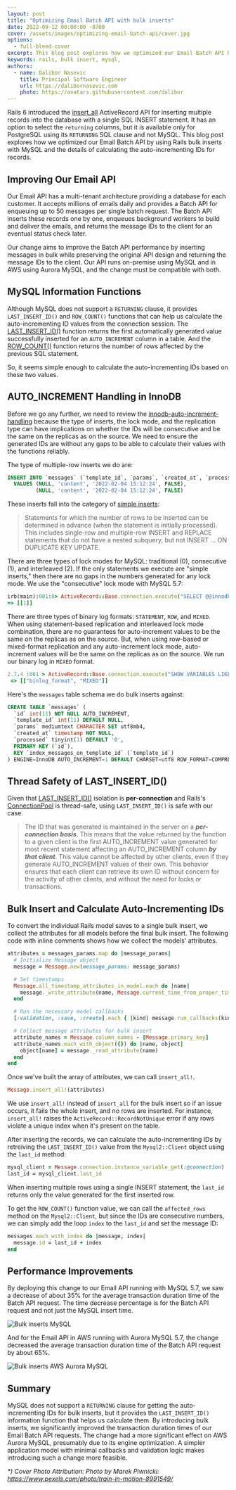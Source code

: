 ```yaml
---
layout: post
title: "Optimizing Email Batch API with bulk inserts"
date: 2022-09-12 00:00:00 -0700
cover: /assets/images/optimizing-email-batch-api/cover.jpg
options:
  - full-bleed-cover
excerpt: This blog post explores how we optimized our Email Batch API by using Rails bulk inserts with MySQL and how to calculate the auto-incrementing IDs for records, given MySQL does not support a RETURNING clause.
keywords: rails, bulk insert, mysql,
authors:
  - name: Dalibor Nasevic
    title: Principal Software Engineer
    url: https://dalibornasevic.com
    photo: https://avatars.githubusercontent.com/dalibor
---
```


Rails 6 introduced the [insert_all](https://api.rubyonrails.org/classes/ActiveRecord/Persistence/ClassMethods.html#method-i-insert_all) ActiveRecord API for inserting multiple records into the database with a single SQL INSERT statement. It has an option to select the `returning` columns, but it is available only for PostgreSQL using its `RETURNING` SQL clause and not MySQL. This blog post explores how we optimized our Email Batch API by using Rails bulk inserts with MySQL and the details of calculating the auto-incrementing IDs for records.

## Improving Our Email API

Our Email API has a multi-tenant architecture providing a database for each customer. It accepts millions of emails daily and provides a Batch API for enqueuing up to 50 messages per single batch request. The Batch API inserts these records one by one, enqueues background workers to build and deliver the emails, and returns the message IDs to the client for an eventual status check later.

Our change aims to improve the Batch API performance by inserting messages in bulk while preserving the original API design and returning the message IDs to the client. Our API runs on-premise using MySQL and in AWS using Aurora MySQL, and the change must be compatible with both.

## MySQL Information Functions

Although MySQL does not support a `RETURNING` clause, it provides `LAST_INSERT_ID()` and `ROW_COUNT()` functions that can help us calculate the auto-incrementing ID values from the connection session. The [LAST_INSERT_ID()](https://dev.mysql.com/doc/refman/5.6/en/information-functions.html#function_last-insert-id) function returns the first automatically generated value successfully inserted for an `AUTO_INCREMENT` column in a table. And the [ROW_COUNT()](https://dev.mysql.com/doc/refman/5.6/en/information-functions.html#function_row-count) function returns the number of rows affected by the previous SQL statement.

So, it seems simple enough to calculate the auto-incrementing IDs based on these two values.

## AUTO_INCREMENT Handling in InnoDB

Before we go any further, we need to review the [innodb-auto-increment-handling](https://dev.mysql.com/doc/refman/8.0/en/innodb-auto-increment-handling.html) because the type of inserts, the lock mode, and the replication type can have implications on whether the IDs will be consecutive and be the same on the replicas as on the source. We need to ensure the generated IDs are without any gaps to be able to calculate their values with the functions reliably.

The type of multiple-row inserts we do are:

```sql
INSERT INTO `messages` (`template_id`, `params`, `created_at`, `processed`)
  VALUES (NULL, 'content', '2022-02-04 15:12:24', FALSE),
         (NULL, 'content', '2022-02-04 15:12:24', FALSE)
```

These inserts fall into the category of [simple inserts](https://dev.mysql.com/doc/refman/8.0/en/innodb-auto-increment-handling.html#:~:text=mode%E2%80%9D%20inserts.-,%E2%80%9CSimple%20inserts%E2%80%9D,-Statements%20for%20which):

> Statements for which the number of rows to be inserted can be determined in advance (when the statement is initially processed). This includes single-row and multiple-row INSERT and REPLACE statements that do not have a nested subquery, but not INSERT ... ON DUPLICATE KEY UPDATE.

There are three types of lock modes for MySQL: traditional (0), consecutive (1), and interleaved (2). If the only statements we execute are "simple inserts," then there are no gaps in the numbers generated for any lock mode. We use the "consecutive" lock mode with MySQL 5.7:

```ruby
irb(main):001:0> ActiveRecord::Base.connection.execute("SELECT @@innodb_autoinc_lock_mode;").to_a
=> [[1]]
```

There are three types of binary log formats: `STATEMENT`, `ROW`, and `MIXED`. When using statement-based replication and interleaved lock mode combination, there are no guarantees for auto-increment values to be the same on the replicas as on the source. But, when using row-based or mixed-format replication and any auto-increment lock mode, auto-increment values will be the same on the replicas as on the source. We run our binary log in `MIXED` format.

```ruby
2.7.4 :001 > ActiveRecord::Base.connection.execute("SHOW VARIABLES LIKE 'binlog_format';").to_a
 => [["binlog_format", "MIXED"]]
 ```

Here's the `messages` table schema we do bulk inserts against:

```sql
CREATE TABLE `messages` (
  `id` int(11) NOT NULL AUTO_INCREMENT,
  `template_id` int(11) DEFAULT NULL,
  `params` mediumtext CHARACTER SET utf8mb4,
  `created_at` timestamp NOT NULL,
  `processed` tinyint(1) DEFAULT '0',
  PRIMARY KEY (`id`),
  KEY `index_messages_on_template_id` (`template_id`)
) ENGINE=InnoDB AUTO_INCREMENT=1 DEFAULT CHARSET=utf8 ROW_FORMAT=COMPRESSED KEY_BLOCK_SIZE=8
```

## Thread Safety of LAST_INSERT_ID()

Given that [LAST_INSERT_ID()](https://dev.mysql.com/doc/refman/8.0/en/information-functions.html#function_last-insert-id) isolation is **per-connection** and Rails's [ConnectionPool](https://api.rubyonrails.org/classes/ActiveRecord/ConnectionAdapters/ConnectionPool.html) is thread-safe, using `LAST_INSERT_ID()` is safe with our case.

> The ID that was generated is maintained in the server on a **_per-connection basis_**. This means that the value returned by the function to a given client is the first AUTO_INCREMENT value generated for most recent statement affecting an AUTO_INCREMENT column **_by that client_**. This value cannot be affected by other clients, even if they generate AUTO_INCREMENT values of their own. This behavior ensures that each client can retrieve its own ID without concern for the activity of other clients, and without the need for locks or transactions.

## Bulk Insert and Calculate Auto-Incrementing IDs

To convert the individual Rails model saves to a single bulk insert, we collect the attributes for all models before the final bulk insert. The following code with inline comments shows how we collect the models' attributes.

```ruby
attributes = messages_params.map do |message_params|
  # Initialize Message object
  message = Message.new(message_params: message_params)

  # Set timestamps
  Message.all_timestamp_attributes_in_model.each do |name|
    message._write_attribute(name, Message.current_time_from_proper_timezone)
  end

  # Run the necessary model callbacks
  [:validation, :save, :create].each { |kind| message.run_callbacks(kind) }

  # Collect message attributes for bulk insert
  attribute_names = Message.column_names - [Message.primary_key]
  attribute_names.each_with_object({}) do |name, object|
    object[name] = message._read_attribute(name)
  end
end
```

Once we've built the array of attributes, we can call `insert_all!`.

```ruby
Message.insert_all!(attributes)
```

We use `insert_all!` instead of `insert_all` for the bulk insert so if an issue occurs, it fails the whole insert, and no rows are inserted. For instance, `insert_all!` raises the `ActiveRecord::RecordNotUnique` error if any rows violate a unique index when it's present on the table.

After inserting the records, we can calculate the auto-incrementing IDs by retreiving the `LAST_INSERT_ID()` value from the `Mysql2::Client` object using the `last_id` method:

```ruby
mysql_client = Message.connection.instance_variable_get(:@connection)
last_id = mysql_client.last_id
```

When inserting multiple rows using a single INSERT statement, the `last_id` returns only the value generated for the first inserted row.

To get the `ROW_COUNT()` function value, we can call the `affected_rows` method on the `Mysql2::Client`, but since the IDs are consecutive numbers, we can simply add the loop `index` to the `last_id` and set the message ID:

```ruby
messages.each_with_index do |message, index|
  message.id = last_id + index
end
```

## Performance Improvements

By deploying this change to our Email API running with MySQL 5.7, we saw a decrease of about 35% for the average transaction duration time of the Batch API request. The time decrease percentage is for the Batch API request and not just the MySQL insert time.

![Bulk inserts MySQL]({{site.baseurl}}/assets/images/optimizing-email-batch-api/bulk_insert_mysql.png)

And for the Email API in AWS running with Aurora MySQL 5.7, the change decreased the average transaction duration time of the Batch API request by about 65%.

![Bulk inserts AWS Aurora MySQL]({{site.baseurl}}/assets/images/optimizing-email-batch-api/bulk_insert_aurora.png)

## Summary

MySQL does not support a `RETURNING` clause for getting the auto-incrementing IDs for bulk inserts, but it provides the `LAST_INSERT_ID()` information function that helps us calculate them. By introducing bulk inserts, we significantly improved the transaction duration times of our Email Batch API requests. The change had a more significant effect on AWS Aurora MySQL, presumably due to its engine optimization. A simpler application model with minimal callbacks and validation logic makes introducing such a change more feasible.



_*) Cover Photo Attribution: Photo by Marek Piwnicki: https://www.pexels.com/photo/train-in-motion-8991549/_
